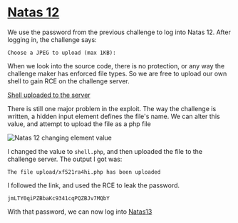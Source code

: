 # [Natas 12](http://overthewire.org/wargames/natas/natas12.html "Natas 12 Web Challenge Page")


We use the password from the previous challenge to log into Natas 12. After logging in, the challenge says:

`Choose a JPEG to upload (max 1KB):`

When we look into the source code, there is no protection, or any way the challenge maker has enforced file types. So we are free to upload our own shell to gain RCE on the challenge server.

[Shell uploaded to the server](https://github.com/ProDigySML/Security-Writeups/tree/master/Natas%20Writeups/Natas12/shell.php)

There is still one major problem in the exploit. The way the challenge is written, a hidden input element defines the file's name. We can alter this value, and attempt to upload the file as a php file

![Natas 12 changing element value](https://github.com/ProDigySML/Security-Writeups/tree/master/Natas%20Writeups/Natas12/Natas12ChangeElement.PNG "Change Element")

I changed the value to `shell.php`, and then uploaded the file to the challenge server. The output I got was:

`The file upload/xf521ra4hi.php has been uploaded`

I followed the link, and used the RCE to leak the password.

`jmLTY0qiPZBbaKc9341cqPQZBJv7MQbY`

With that password, we can now log into [Natas13](https://github.com/ProDigySML/Security-Writeups/tree/master/Natas%20Writeups/Natas13 "Natas 13")
